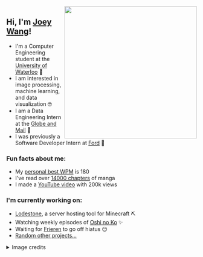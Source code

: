 <img align='right' width='350px' src='https://i.imgur.com/dBV1tY6.png'>

<h2>Hi, I'm <a href="https://joeywang.ca/">Joey Wang</a>!</h2>

<p>
  <ul>
    <li>I'm a Computer Engineering student at the <a href="https://www.reddit.com/r/uwaterloo/">University of Waterloo</a> 🦆</li>
    <li>I am interested in image processing, machine learning, and data visualization 🤓</li>
    <li>I am a Data Engineering Intern at the <a href="https://www.theglobeandmail.com/">Globe and Mail</a> 📰</li>
    <li>I was previously a Software Developer Intern at <a href="https://ford.com/">Ford</a> 🚗</li>
  </ul>
</p>

<h3>Fun facts about me:</h3>
<p>
  <ul>
    <li>My <a href="https://monkeytype.com/profile/Jopee">personal best WPM</a> is 180</li>
    <li>I've read over <a href="https://anilist.co/user/Jopee/">14000 chapters</a> of manga</li>
    <li>I made a <a href="https://www.youtube.com/watch?v=IeQGV67qcRM">YouTube video</a> with 200k views</li>
  </ul>
</p>

<h3>I'm currently working on:</h3>
<p>
  <ul>
    <li><a href="https://github.com/Lodestone-Team">Lodestone</a>, a server hosting tool for Minecraft ⛏️</li>
    <li>Watching weekly episodes of <a href="https://anilist.co/anime/150672/Oshi-No-Ko/">Oshi no Ko</a> ✨</li>
    <li>Waiting for <a href="https://anilist.co/manga/118586/Frieren-Beyond-Journeys-End/">Frieren</a> to go off hiatus 😔</li>
    <li><a href="https://www.youtube.com/watch?v=J2YRzOwIgio">Random other projects...</a></li>
  </ul>
</p>

<details>
  <summary>Image credits</summary>
  <a href="https://twitter.com/kerorira1">kerorira1</a> on Twitter
</details>
